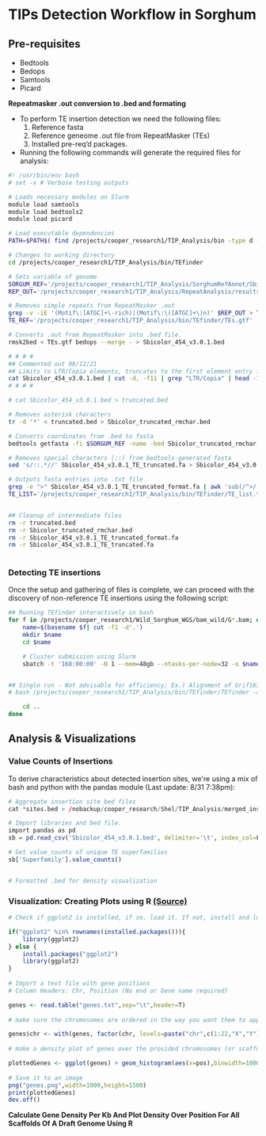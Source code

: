 # TIPs Detection Workflow in Sorghum

## Pre-requisites

- Bedtools
- Bedops
- Samtools
- Picard

**Repeatmasker .out conversion to .bed and formating**

- To perform TE insertion detection we need the following files:
  1. Reference fasta
  2. Reference geneome .out file from RepeatMasker (TEs)
  3. Installed pre-req’d packages.
- Running the following commands will generate the required files for analysis:

 

```    bash
#! /usr/bin/env bash
# set -x # Verbose testing outputs

# Loads necessary modules on Slurm
module load samtools
module load bedtools2
module load picard

# Load executable dependencies
PATH=$PATH$( find /projects/cooper_research1/TIP_Analysis/bin -type d -printf ":%p" )

# Changes to working directory
cd /projects/cooper_research1/TIP_Analysis/bin/TEfinder

# Sets variable of genome
SORGUM_REF='/projects/cooper_research1/TIP_Analysis/SorghumRefAnnot/Sbicolor_454_v3.0.1.fa'
REP_OUT='/projects/cooper_research1/TIP_Analysis/RepeatAnalysis/results_Sbicolor_454_v3/repeatmasker_out/Sbicolor_454_v3.0.1.fa.out'

# Removes simple repeats from RepeatMasker .out
grep -v -iE '(Motif\:[ATGC]+\-rich)|(Motif\:\([ATGC]+\)n)' $REP_OUT > TEs.gtf
TE_REF='/projects/cooper_research1/TIP_Analysis/bin/TEfinder/TEs.gtf'

# Converts .out from RepeatMasker into .bed file.
rmsk2bed < TEs.gtf bedops --merge - > Sbicolor_454_v3.0.1.bed

# # # #
## Commented out 08/12/21
## Limits to LTR/Copia elements, truncates to the first element entry in .bed
cat Sbicolor_454_v3.0.1.bed | cut -d, -f11 | grep "LTR/Copia" | head -10 > truncated.bed
# # # #

# cat Sbicolor_454_v3.0.1.bed > truncated.bed

# Removes asterisk characters
tr -d '*' < truncated.bed > Sbicolor_truncated_rmchar.bed

# Converts coordinates from .bed to fasta
bedtools getfasta -fi $SORGUM_REF -name -bed Sbicolor_truncated_rmchar.bed > Sbicolor_454_v3.0.1_TE_truncated.fa

# Removes special characters (::) from bedtools-generated fasta
sed 's/::.*//' Sbicolor_454_v3.0.1_TE_truncated.fa > Sbicolor_454_v3.0.1_TE_truncated_format.fa

# Outputs fasta entries into .txt file
grep -e ">" Sbicolor_454_v3.0.1_TE_truncated_format.fa | awk 'sub(/^>/, "")' >> TE_list.txt
TE_LIST='/projects/cooper_research1/TIP_Analysis/bin/TEfinder/TE_list.txt'


## Cleanup of intermediate files
rm -r truncated.bed
rm -r Sbicolor_truncated_rmchar.bed
rm -r Sbicolor_454_v3.0.1_TE_truncated_format.fa
rm -r Sbicolor_454_v3.0.1_TE_truncated.fa
        
```

### Detecting TE insertions

Once the setup and gathering of files is complete, we can proceed with the discovery of non-reference TE insertions using the following script:

```bash
## Running TEfinder interactively in bash
for f in /projects/cooper_research1/Wild_Sorghum_WGS/bam_wild/G*.bam; do
    name=$(basename $f| cut -f1 -d'.')
    mkdir $name
    cd $name

    # Cluster submission using Slurm
    sbatch -t '168:00:00' -N 1 --mem=48gb --ntasks-per-node=32 -o $name'_TIP'.%j --wrap="bash /projects/cooper_research1/TIP_Analysis/bin/TEfinder/TEfinder -alignment $f -fa $SORGUM_REF -gtf $TE_REF -te $TE_LIST"


## Single run - Not advisable for efficiency; Ex.) Alignment of Grif16309
# bash /projects/cooper_research1/TIP_Analysis/bin/TEfinder/TEfinder -alignment /projects/cooper_research1/Wild_Sorghum_WGS/bam_wild/Grif16309.sort.rg.bam -fa $SORGUM_REF -gtf $TE_REF -te $TE_LIST

    cd ..
done
```



## Analysis & Visualizations
### Value Counts of Insertions

To derive characteristics about detected  insertion sites, we're using a mix of bash and python with the pandas module (Last update:  8/31 7:38pm):


```R
# Aggregate insertion site bed files
cat *sites.bed > /nobackup/cooper_research/Shel/TIP_Analysis/merged_insertion-sites.bed

# Import libraries and bed file.
import pandas as pd
sb = pd.read_csv('Sbicolor_454_v3.0.1.bed', delimiter='\t', index_col=False, names=['Chromosome', 'Start','Stop', 'ID',5,6,7,8,9,10,'Superfamily',12,13,14])

# Get value_counts of unique TE superfamilies
sb['Superfamily'].value_counts()


# Formatted .bed for density visualization

```



### Visualization: Creating Plots using R [(Source)](https://www.biostars.org/p/69748/)

```R
# Check if ggplot2 is installed, if so, load it. If not, install and load it

if("ggplot2" %in% rownames(installed.packages())){
    library(ggplot2)
} else {
    install.packages("ggplot2")
    library(ggplot2)
}
    
# Import a text file with gene positions
# Column Headers: Chr, Position (No end or Gene name required)

genes <- read.table("genes.txt",sep="\t",header=T)
    
# make sure the chromosomes are ordered in the way you want them to appear in the plot

genes$chr <- with(genes, factor(chr, levels=paste("chr",c(1:22,"X","Y"),sep=""), ordered=TRUE))
    
# make a density plot of genes over the provided chromosomes (or scaffolds ...)

plottedGenes <- ggplot(genes) + geom_histogram(aes(x=pos),binwidth=1000000) + facet_wrap(~chr,ncol=2) + ggtitle("RefSeq genes density over human genome 19") + xlab("Genomic position (bins 1 Mb)") + ylab("Number of genes")
    
# Save it to an image
png("genes.png",width=1000,height=1500)
print(plottedGenes)
dev.off()
```

**Calculate Gene Density Per Kb And Plot Density Over Position For All Scaffolds Of A Draft Genome Using R**